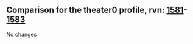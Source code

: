 ## Comparison for the theater0 profile, rvn: [1581](https://github.com/PRO100KatYT/FortniteProfileRevisions/tree/main/profiles/theater0/1581%20theater0.json)-[1583](https://github.com/PRO100KatYT/FortniteProfileRevisions/tree/main/profiles/theater0/1583%20theater0.json)

No changes

